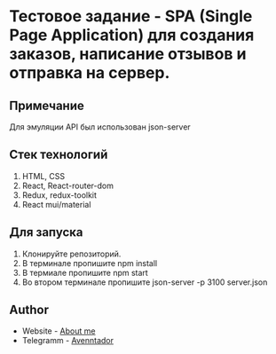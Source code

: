 # Тестовое задание - SPA (Single Page Application) для создания заказов, написание отзывов и отправка на сервер.

## Примечание

Для эмуляции API был использован json-server

## Стек технологий

1) HTML, CSS
2) React, React-router-dom
3) Redux, redux-toolkit
4) React mui/material 

## Для запуска

1) Клонируйте репозиторий.
2) В терминале пропишите npm install
3) В термиале пропишите npm start
4) Во втором терминале пропишите json-server -p 3100 server.json






## Author

- Website - [About me](https://bgf-cv.ru/)
- Telegramm - [Avenntador](https://t.me/avenntador)
